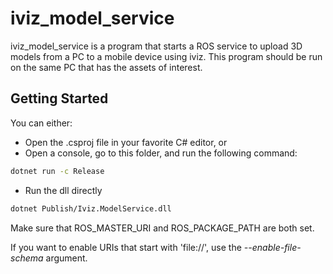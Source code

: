 # iviz_model_service

iviz_model_service is a program that starts a ROS service to upload 3D models from a PC to a mobile device using iviz.
This program should be run on the same PC that has the assets of interest.

## Getting Started

You can either:
* Open the .csproj file in your favorite C# editor, or
* Open a console, go to this folder, and run the following command:
```bash
dotnet run -c Release
```
* Run the dll directly
```bash
dotnet Publish/Iviz.ModelService.dll
```
Make sure that ROS_MASTER_URI and ROS_PACKAGE_PATH are both set.

If you want to enable URIs that start with 'file://', use the _--enable-file-schema_ argument.
